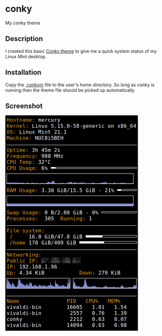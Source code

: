 # conky
My conky theme
## Description
I created this basic [Conky theme](https://github.com/brndnmtthws/conky) to give me a quick system status of my Linux Mint desktop.
## Installation
Copy the [.conkyrc](src/.conkyrc) file to the user's home directory. So long as conky is running then the theme file should be picked up automatically.
## Screenshot
![Conky theme](/res/images/conky.png?raw=true "Conky theme")
